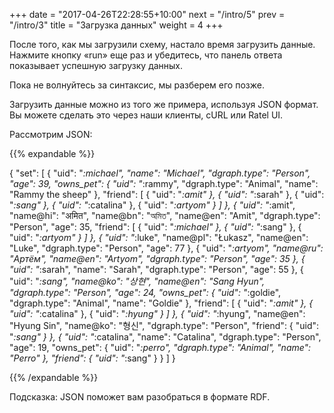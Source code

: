 +++
date = "2017-04-26T22:28:55+10:00"
next = "/intro/5"
prev = "/intro/3"
title = "Загрузка данных"
weight = 4
+++

После того, как мы загрузили схему, настало время загрузить данные. Нажмите кнопку «run» еще раз и убедитесь, что панель ответа показывает успешную загрузку данных.

Пока не волнуйтесь за синтаксис, мы разберем его позже.

Загрузить данные можно из того же примера, используя JSON формат. Вы можете сделать это через наши клиенты, cURL или Ratel UI.

Рассмотрим JSON:

{{% expandable %}}
  
  {
        "set": [
            {
                "uid": "_:michael",
                "name": "Michael",
                "dgraph.type": "Person",
                "age": 39,
                "owns_pet": {
                    "uid": "_:rammy",
                    "dgraph.type": "Animal",
                    "name": "Rammy the sheep"
                },
                "friend": [
                    {
                        "uid": "_:amit"
                    },
                    {
                        "uid": "_:sarah"
                    },
                    {
                        "uid": "_:sang"
                    },
                    {
                        "uid": "_:catalina"
                    },
                    {
                        "uid": "_:artyom"
                    }
                ]
            },
            {
                "uid": "_:amit",
                "name@hi": "अमित",
                "name@bn": "অমিত",
                "name@en": "Amit",
                "dgraph.type": "Person",
                "age": 35,
                "friend": [
                    {
                        "uid": "_:michael"
                    },
                    {
                        "uid": "_:sang"
                    },
                    {
                        "uid": "_:artyom"
                    }
                ]
            },
            {
                "uid": "_:luke",
                "name@pl": "Łukasz",
                "name@en": "Luke",
                "dgraph.type": "Person",
                "age": 77
            },
            {
                "uid": "_:artyom",
                "name@ru": "Артём",
                "name@en": "Artyom",
                "dgraph.type": "Person",
                "age": 35
            },
            {
                "uid": "_:sarah",
                "name": "Sarah",
                "dgraph.type": "Person",
                "age": 55
            },
            {
                "uid": "_:sang",
                "name@ko": "상현",
                "name@en": "Sang Hyun",
                "dgraph.type": "Person",
                "age": 24,
                "owns_pet": {
                    "uid": "_:goldie",
                    "dgraph.type": "Animal",
                    "name": "Goldie"
                },
                "friend": [
                    {
                        "uid": "_:amit"
                    },
                    {
                        "uid": "_:catalina"
                    },
                    {
                        "uid": "_:hyung"
                    }
                ]
            },
            {
                "uid": "_:hyung",
                "name@en": "Hyung Sin",
                "name@ko": "형신",
                "dgraph.type": "Person",
                "friend": {
                    "uid": "_:sang"
                }
            },
            {
                "uid": "_:catalina",
                "name": "Catalina",
                "dgraph.type": "Person",
                "age": 19,
                "owns_pet": {
                    "uid": "_:perro",
                    "dgraph.type": "Animal",
                    "name": "Perro"
                },
                "friend": {
                    "uid": "_:sang"
                }
            }
        ]
    }

{{% /expandable %}}

Подсказка: JSON поможет вам разобраться в формате RDF.
